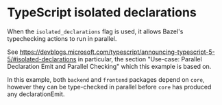 # TypeScript isolated declarations

When the `isolated_declarations` flag is used, it allows Bazel's typechecking actions to run in parallel.

See https://devblogs.microsoft.com/typescript/announcing-typescript-5-5/#isolated-declarations
in particular, the section "Use-case: Parallel Declaration Emit and Parallel Checking"
which this example is based on.

In this example, both `backend` and `frontend` packages depend on `core`, however they can be type-checked in parallel
before `core` has produced any declarationEmit.
